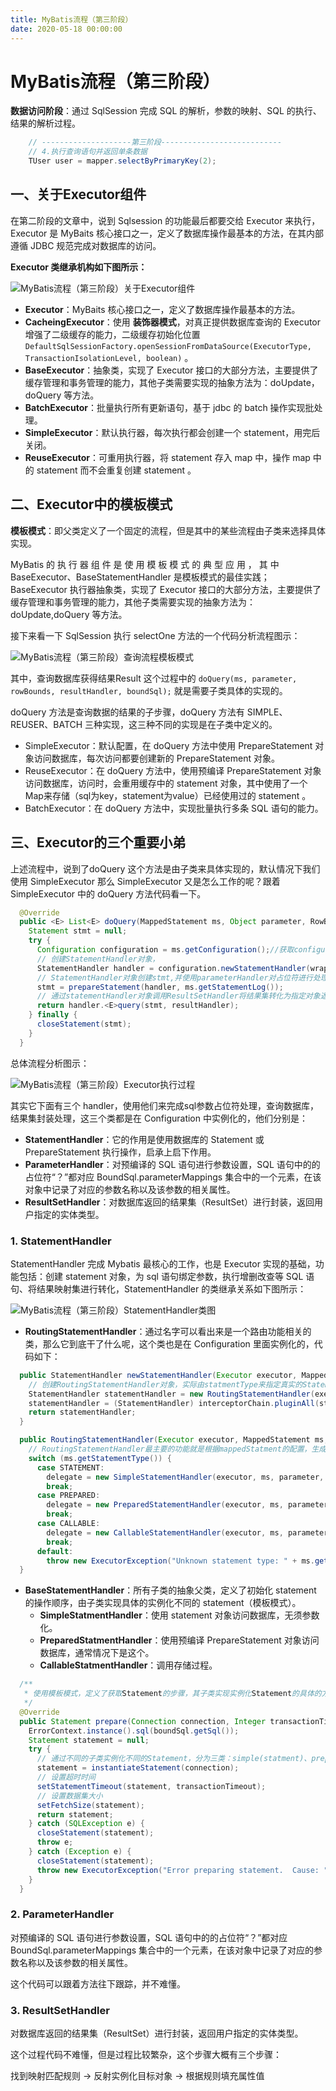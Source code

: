 ```yaml
---
title: MyBatis流程（第三阶段）
date: 2020-05-18 00:00:00
---
```


# MyBatis流程（第三阶段）

**数据访问阶段**：通过 SqlSession 完成 SQL 的解析，参数的映射、SQL 的执行、结果的解析过程。

```java
    // --------------------第三阶段---------------------------
    // 4.执行查询语句并返回单条数据
    TUser user = mapper.selectByPrimaryKey(2);
```

## 一、关于Executor组件

在第二阶段的文章中，说到 Sqlsession 的功能最后都要交给 Executor 来执行，Executor 是 MyBaits  核心接口之一，定义了数据库操作最基本的方法，在其内部遵循 JDBC 规范完成对数据库的访问。

**Executor 类继承机构如下图所示：**

![MyBatis流程（第三阶段）关于Executor组件](https://juzicoding.com/img/blog/166464031189858.webp)

- **Executor**：MyBaits 核心接口之一，定义了数据库操作最基本的方法。
- **CacheingExecutor**：使用 **装饰器模式**，对真正提供数据库查询的 Executor 增强了二级缓存的能力，二级缓存初始化位置 `DefaultSqlSessionFactory.openSessionFromDataSource(ExecutorType, TransactionIsolationLevel, boolean)` 。
- **BaseExecutor**：抽象类，实现了 Executor 接口的大部分方法，主要提供了缓存管理和事务管理的能力，其他子类需要实现的抽象方法为：doUpdate，doQuery 等方法。
- **BatchExecutor**：批量执行所有更新语句，基于 jdbc 的 batch 操作实现批处理。
- **SimpleExecutor**：默认执行器，每次执行都会创建一个 statement，用完后关闭。
- **ReuseExecutor**：可重用执行器，将 statement 存入 map 中，操作 map 中的 statement 而不会重复创建 statement 。

## 二、Executor中的模板模式

**模板模式**：即父类定义了一个固定的流程，但是其中的某些流程由子类来选择具体实现。

MyBatis 的 执 行 器 组 件 是 使 用 模 板 模 式 的 典 型 应 用 ， 其 中 BaseExecutor、BaseStatementHandler 是模板模式的最佳实践；BaseExecutor 执行器抽象类，实现了 Executor 接口的大部分方法，主要提供了缓存管理和事务管理的能力，其他子类需要实现的抽象方法为：doUpdate,doQuery 等方法。

接下来看一下 SqlSession 执行 selectOne 方法的一个代码分析流程图示：

![MyBatis流程（第三阶段）查询流程模板模式](https://juzicoding.com/img/blog/166464031195188.webp)

其中，查询数据库获得结果Result 这个过程中的 `doQuery(ms, parameter, rowBounds, resultHandler, boundSql);` 就是需要子类具体的实现的。

doQuery 方法是查询数据的结果的子步骤，doQuery 方法有 SIMPLE、REUSER、BATCH 三种实现，这三种不同的实现是在子类中定义的。

- SimpleExecutor：默认配置，在 doQuery 方法中使用 PrepareStatement 对象访问数据库，每次访问都要创建新的 PrepareStatement 对象。
- ReuseExecutor：在 doQuery 方法中，使用预编译 PrepareStatement 对象访问数据库，访问时，会重用缓存中的 statement 对象，其中使用了一个Map来存储（sql为key，statement为value）已经使用过的 statement 。
- BatchExecutor：在 doQuery 方法中，实现批量执行多条 SQL 语句的能力。

## 三、Executor的三个重要小弟

上述流程中，说到了doQuery 这个方法是由子类来具体实现的，默认情况下我们使用 SimpleExecutor 那么 SimpleExecutor 又是怎么工作的呢？跟着 SimpleExecutor 中的 doQuery 方法代码看一下。

```java
  @Override
  public <E> List<E> doQuery(MappedStatement ms, Object parameter, RowBounds rowBounds, ResultHandler resultHandler, BoundSql boundSql) throws SQLException {
    Statement stmt = null;
    try {
      Configuration configuration = ms.getConfiguration();//获取configuration对象
      // 创建StatementHandler对象，
      StatementHandler handler = configuration.newStatementHandler(wrapper, ms, parameter, rowBounds, resultHandler, boundSql);
      // StatementHandler对象创建stmt,并使用parameterHandler对占位符进行处理
      stmt = prepareStatement(handler, ms.getStatementLog());
      // 通过statementHandler对象调用ResultSetHandler将结果集转化为指定对象返回
      return handler.<E>query(stmt, resultHandler);
    } finally {
      closeStatement(stmt);
    }
  }

```

总体流程分析图示：

![MyBatis流程（第三阶段）Executor执行过程](https://juzicoding.com/img/blog/166464031200488.webp)

其实它下面有三个 handler，使用他们来完成sql参数占位符处理，查询数据库，结果集封装处理，这三个类都是在 Configuration 中实例化的，他们分别是：

- **StatementHandler**：它的作用是使用数据库的 Statement 或 PrepareStatement 执行操作，启承上启下作用。
- **ParameterHandler**：对预编译的 SQL 语句进行参数设置，SQL 语句中的的占位符“？”都对应 BoundSql.parameterMappings 集合中的一个元素，在该对象中记录了对应的参数名称以及该参数的相关属性。
- **ResultSetHandler**：对数据库返回的结果集（ResultSet）进行封装，返回用户指定的实体类型。

### 1. StatementHandler

StatementHandler 完成 Mybatis 最核心的工作，也是 Executor 实现的基础，功能包括：创建 statement 对象，为 sql 语句绑定参数，执行增删改查等 SQL 语句、将结果映射集进行转化，StatementHandler 的类继承关系如下图所示：

![MyBatis流程（第三阶段）StatementHandler类图](https://juzicoding.com/img/blog/166464031206539.webp)

- **RoutingStatementHandler**：通过名字可以看出来是一个路由功能相关的类，那么它到底干了什么呢，这个类也是在 Configuration 里面实例化的，代码如下：

```java
  public StatementHandler newStatementHandler(Executor executor, MappedStatement mappedStatement, Object parameterObject, RowBounds rowBounds, ResultHandler resultHandler, BoundSql boundSql) {
    // 创建RoutingStatementHandler对象，实际由statmentType来指定真实的StatementHandler来实现
    StatementHandler statementHandler = new RoutingStatementHandler(executor, mappedStatement, parameterObject, rowBounds, resultHandler, boundSql);
    statementHandler = (StatementHandler) interceptorChain.pluginAll(statementHandler);
    return statementHandler;
  }
```

```java
  public RoutingStatementHandler(Executor executor, MappedStatement ms, Object parameter, RowBounds rowBounds, ResultHandler resultHandler, BoundSql boundSql) {
    // RoutingStatementHandler最主要的功能就是根据mappedStatment的配置，生成一个对应的StatementHandler对象并赋值给delegate
    switch (ms.getStatementType()) {
      case STATEMENT:
        delegate = new SimpleStatementHandler(executor, ms, parameter, rowBounds, resultHandler, boundSql);
        break;
      case PREPARED:
        delegate = new PreparedStatementHandler(executor, ms, parameter, rowBounds, resultHandler, boundSql);
        break;
      case CALLABLE:
        delegate = new CallableStatementHandler(executor, ms, parameter, rowBounds, resultHandler, boundSql);
        break;
      default:
        throw new ExecutorException("Unknown statement type: " + ms.getStatementType());
  }
```

- **BaseStatementHandler**：所有子类的抽象父类，定义了初始化 statement 的操作顺序，由子类实现具体的实例化不同的 statement（模板模式）。
    - **SimpleStatmentHandler**：使用 statement 对象访问数据库，无须参数化。
    - **PreparedStatmentHandler**：使用预编译 PrepareStatement 对象访问数据库，通常情况下是这个。
    - **CallableStatmentHandler**：调用存储过程。

```java
  /**
   * 使用模板模式，定义了获取Statement的步骤，其子类实现实例化Statement的具体的方式
   */
  @Override
  public Statement prepare(Connection connection, Integer transactionTimeout) throws SQLException {
    ErrorContext.instance().sql(boundSql.getSql());
    Statement statement = null;
    try {
      // 通过不同的子类实例化不同的Statement，分为三类：simple(statment)、prepare(prepareStatement)、callable(CallableStatementHandler)
      statement = instantiateStatement(connection);
      // 设置超时时间
      setStatementTimeout(statement, transactionTimeout);
      // 设置数据集大小
      setFetchSize(statement);
      return statement;
    } catch (SQLException e) {
      closeStatement(statement);
      throw e;
    } catch (Exception e) {
      closeStatement(statement);
      throw new ExecutorException("Error preparing statement.  Cause: " + e, e);
    }
  }
```

### 2. ParameterHandler

对预编译的 SQL 语句进行参数设置，SQL 语句中的的占位符“？”都对应 BoundSql.parameterMappings 集合中的一个元素，在该对象中记录了对应的参数名称以及该参数的相关属性。

这个代码可以跟着方法往下跟踪，并不难懂。

### 3. ResultSetHandler

对数据库返回的结果集（ResultSet）进行封装，返回用户指定的实体类型。

这个过程代码不难懂，但是过程比较繁杂，这个步骤大概有三个步骤：

找到映射匹配规则 -> 反射实例化目标对象 -> 根据规则填充属性值